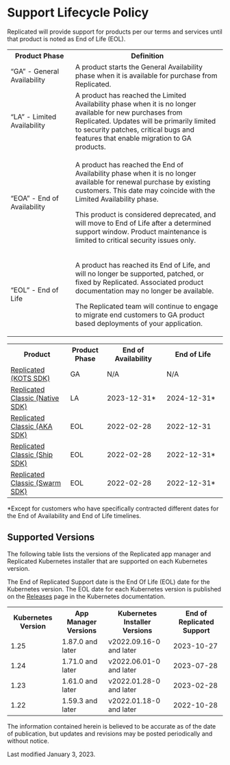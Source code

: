 # Support Lifecycle Policy

Replicated will provide support for products per our terms and services until that product is noted as End of Life (EOL).

<table>
  <tr>
    <th width="30%">Product Phase</th>
    <th width="70%">Definition</th>
  </tr>
  <tr>
    <td>“GA” - General Availability</td>
    <td>A product starts the General Availability phase when it is available for purchase from Replicated.</td>
  </tr>
  <tr>
    <td>“LA” - Limited Availability</td>
    <td>A product has reached the Limited Availability phase when it is no longer available for new purchases from Replicated. Updates will be primarily limited to security patches, critical bugs and features that enable migration to GA products.</td>
  </tr>
  <tr>
    <td>“EOA” - End of Availability</td>
    <td><p>A product has reached the End of Availability phase when it is no longer available for renewal purchase by existing customers. This date may coincide with the Limited Availability phase.</p><p>This product is considered deprecated, and will move to End of Life after a determined support window. Product maintenance is limited to critical security issues only.</p></td>
  </tr>
  <tr>
    <td>“EOL” - End of Life</td>
    <td><p>A product has reached its End of Life, and will no longer be supported, patched, or fixed by Replicated. Associated product documentation may no longer be available.</p><p>The Replicated team will continue to engage to migrate end customers to GA product based deployments of your application.</p></td>
  </tr>
</table>

<table>
  <tr>
    <th width="25%">Product</th>
    <th width="15%">Product Phase</th>
    <th width="25%">End of Availability</th>
    <th width="25%">End of Life</th>
  </tr>
  <tr>
    <td><a href="https://docs.replicated.com/">Replicated (KOTS SDK)</a></td>
    <td>GA</td>
    <td>N/A</td>
    <td>N/A</td>
  </tr>
  <tr>
    <td><a href="https://help.replicated.com/docs/native/getting-started/overview/">Replicated Classic (Native SDK)</a></td>
    <td>LA</td>
    <td>2023-12-31&#42;</td>
    <td>2024-12-31&#42;</td>
  </tr>
  <tr>
    <td><a href="https://help.replicated.com/docs/kubernetes/getting-started/overview/">Replicated Classic (AKA SDK)</a></td>
    <td>EOL</td>
    <td>2022-02-28</td>
    <td>2022-12-31</td>
  </tr>
  <tr>
    <td><a href="https://help.replicated.com/docs/ship/getting-started/overview/">Replicated Classic (Ship SDK)</a></td>
    <td>EOL</td>
    <td>2022-02-28</td>
    <td>2022-12-31&#42;</td>
  </tr>
  <tr>
    <td><a href="https://help.replicated.com/docs/swarm/getting-started/overview/">Replicated Classic (Swarm SDK)</a></td>
    <td>EOL</td>
    <td>2022-02-28</td>
    <td>2022-12-31&#42;</td>
  </tr>
</table>

&#42;Except for customers who have specifically contracted different dates for the End of Availability and End of Life timelines.  
## Supported Versions

The following table lists the versions of the Replicated app manager and Replicated Kubernetes installer that are supported on each Kubernetes version.

The End of Replicated Support date is the End Of Life (EOL) date for the Kubernetes version. The EOL date for each Kubernetes version is published on the [Releases](https://kubernetes.io/releases/) page in the Kubernetes documentation. 

<table>
  <tr>
    <th>Kubernetes Version</th>
    <th>App Manager Versions</th>
    <th>Kubernetes Installer Versions</th>
    <th>End of Replicated Support</th>
  </tr>  
  <tr>
    <td>1.25</td>
    <td>1.87.0 and later</td>
    <td>v2022.09.16-0 and later</td>
    <td>2023-10-27</td>
  </tr>
  <tr>
    <td>1.24</td>
    <td>1.71.0 and later</td>
    <td>v2022.06.01-0 and later</td>
    <td>2023-07-28</td>
  </tr>
  <tr>
    <td>1.23</td>
    <td>1.61.0 and later</td>
    <td>v2022.01.28-0 and later</td>
    <td>2023-02-28</td>
  </tr>
  <tr>
    <td>1.22</td>
    <td>1.59.3 and later</td>
    <td>v2022.01.18-0 and later</td>
    <td>2022-10-28</td>
  </tr>     
</table>

The information contained herein is believed to be accurate as of the date of publication, but updates and revisions may be posted periodically and without notice.

Last modified January 3, 2023.
